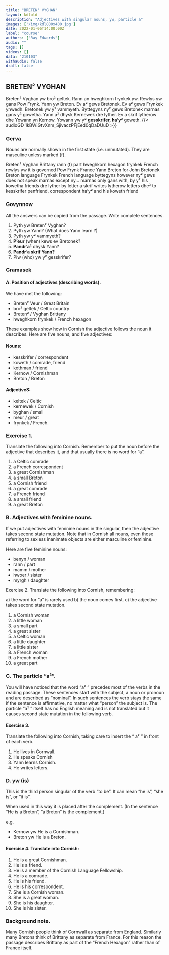 ```yaml
---
title: "BRETEN² VYGHAN"
layout: kdlold
description: "Adjectives with singular nouns, yw, particle a"
images: ['/img/kdl800x400.jpg']
date: 2022-01-06T14:00:00Z
label: "course"
authors: ["Ray Edwards"]
audio: ""
tags: []
videos: []
data: "210103"
withaudio: false
draft: false
---
```



## BRETEN² VYGHAN

Breten² Vyghan yw bro² geltek. Rann an hweghkorn frynkek yw. Rewlys yw gans Pow Frynk. Yann yw Breton. Ev a² gews Bretonek. 
Ev a² gews Frynkek ynwedh. Bretonek yw y² vammyeth. Byttegyns ny² gews Bretonek marnas gans y² gowetha. 
Yann a² dhysk Kernewek dre lyther. Ev a skrif lytherow dhe Yowann yn Kernow. Yowann yw y² **gesskrifer, ha’y**² goweth.
{{< audioGD 1kBWIGtvXnm_SjivaczPFjEed0qDaDUuD >}}

### Gerva

Nouns are normally shown in the first state (i.e. unmutated). They are masculine unless marked (f).

Breten² Vyghan Brittany
rann (f) part
hweghkorn hexagon
frynkek French
rewlys yw it is governed
Pow Frynk France
Yann Breton for John
Bretonek Breton language
Frynkek French language
byttegyns however
ny² gews does not speak
marnas except
ny... marnas only
gans with, by
y² his
kowetha friends
dre lyther by letter
a skrif writes
lytherow letters
dhe² to
kesskrifer penfriend,
correspondent
ha’y² and his
koweth friend


### Govynnow

All the answers can be copied from the passage. Write complete sentences.

1) Pyth yw Breten² Vyghan? 
2) Pyth yw Yann? (What does Yann learn ?)
3) Pyth yw y² vammyeth? 
4) **P’eur** (when) kews ev Bretonek? 
5) **Pandr’a**² dhysk Yann?
6) **Pandr’a skrif Yann?**
7) Piw (who) yw y² gesskrifer?


### Gramasek

#### A. Position of adjectives (describing words).

We have met the following:

- Breten² Veur / Great Britain
- bro² geltek / Celtic country
- Breten² / Vyghan Brittany
- hweghkorn frynkek / French hexagon

These examples show how in Cornish the adjective follows the noun it describes.
Here are five nouns, and five adjectives:

#### Nouns: 
- kesskrifer / correspondent 
- koweth / comrade, friend
- kothman / friend
- Kernow / Cornishman 
- Breton / Breton

#### AdjectiveS: 
- keltek / Celtic
- kernewek / Cornish
- byghan / small
- meur / great
- frynkek / French.

### Exercise 1. 
Translate the following into Cornish. 
Remember to put the noun before the adjective that describes it, and that usually there is no word for “a”.

1) a Celtic comrade
2) a French correspondent
3) a great Cornishman
4) a small Breton
5) a Cornish friend
6) a great comrade
7) a French friend
8) a small friend
9) a great Breton


### B. Adjectives with feminine nouns.  
If we put adjectives with feminine nouns in the singular, then the adjective takes second state mutation.
Note that in Cornish all nouns, even those referring to sexless inanimate objects are either masculine or feminine.

Here are five feminine nouns:
- benyn / woman
- rann / part
- mamm / mother
- hwoer / sister
- myrgh / daughter

Exercise 2. Translate the following into Cornish, remembering:

a) the word for “a” is rarely used
b) the noun comes first.
c) the adjective takes second state mutation.

1) a Cornish woman
2) a little woman
3) a small part
4) a great sister
5) a Celtic woman
6) a little daughter
7) a little sister
8) a French woman
9) a French mother
10) a great part

### C. The particle “a²”. 
You will have noticed that the word “a² ” precedes most of the verbs in the reading passage. 
These sentences start with the subject, a noun or pronoun and are described as “nominal”. 
In such sentences the verb stays the same if the sentence is affirmative, no matter what “person” the subject is. 
The particle “a² ” itself has no English meaning and is not translated but it causes second state mutation in the following verb.

#### Exercise 3. 
Translate the following into Cornish, taking care to insert the “ a² ” in front of each verb.

1) He lives in Cornwall. 
2) He speaks Cornish 
3) Yann learns Cornish.
4) He writes letters.

### D. yw (is) 
This is the third person singular of the verb “to be”. It can mean “he is”, “she is”, or “it is”.

When used in this way it is placed after the complement. (In the sentence “He is a Breton”, “a Breton” is the complement.)

 e.g. 
 - Kernow yw He is a Cornishman. 
 - Breton yw He is a Breton.

#### Exercise 4. Translate into Cornish:

1) He is a great Cornishman.
2) He is a friend.
3) He is a member of the Cornish Language Fellowship.
4) He is a comrade.
5) He is his friend.
6) He is his correspondent.
7) She is a Cornish woman.
8) She is a great woman.
9) She is his daughter.
10) She is his sister.

### Background note. 
Many Cornish people think of Cornwall as separate from England.
Similarly many Bretons think of Brittany as separate from France. 
For this reason the passage describes Brittany as part of the “French Hexagon” rather than of France itself.